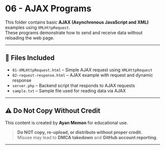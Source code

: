 # 06 - AJAX Programs

This folder contains basic **AJAX (Asynchronous JavaScript and XML)** examples using `XMLHttpRequest`.  
These programs demonstrate how to send and receive data without reloading the web page.

---

## 📂 Files Included

- `01-XMLHttpRequest.html` – Simple AJAX request using `XMLHttpRequest`  
- `02-request-response.html` – AJAX example with request and dynamic response  
- `server.php` – Backend script that responds to AJAX requests  
- `sample.txt` – Sample file used for reading data via AJAX  

---

## ⚠️ Do Not Copy Without Credit

This content is created by **Ayan Memon** for educational use.

> **Do NOT copy, re-upload, or distribute without proper credit.**  
> Misuse may lead to **DMCA takedown** and **GitHub account reporting**.

---

